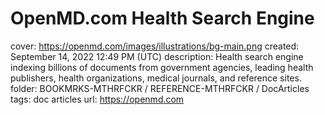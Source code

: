 # OpenMD.com Health Search Engine

cover: https://openmd.com/images/illustrations/bg-main.png
created: September 14, 2022 12:49 PM (UTC)
description: Health search engine indexing billions of documents from government agencies, leading health publishers, health organizations, medical journals, and reference sites.
folder: BOOKMRKS-MTHRFCKR / REFERENCE-MTHRFCKR / DocArticles
tags: doc articles
url: https://openmd.com